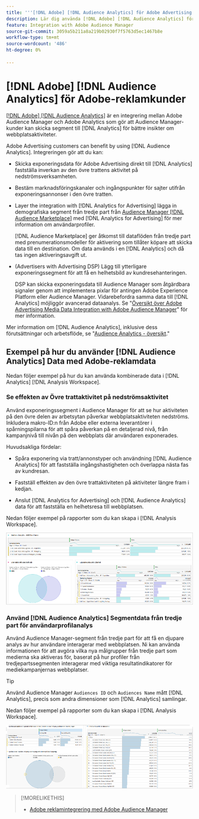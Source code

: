 ```yaml
---
title: '''[!DNL Adobe] [!DNL Audience Analytics] för Adobe Advertising Customers'
description: Lär dig använda [!DNL Adobe] [!DNL Audience Analytics] för reklamanvändningsfall
feature: Integration with Adobe Audience Manager
source-git-commit: 3059a5b211a8a219b02930f7f5763d5ec1467b8e
workflow-type: tm+mt
source-wordcount: '486'
ht-degree: 0%

---
```


# [!DNL Adobe] [!DNL Audience Analytics] för Adobe-reklamkunder

[[!DNL Adobe] [!DNL Audience Analytics]](https://experienceleague.adobe.com/docs/analytics/integration/audience-analytics/mc-audiences-aam.html) är en integrering mellan Adobe Audience Manager och Adobe Analytics som gör att Audience Manager-kunder kan skicka segment till [!DNL Analytics] för bättre insikter om webbplatsaktiviteter.

Adobe Advertising customers can benefit by using [!DNL Audience Analytics]. Integreringen gör att du kan:

* Skicka exponeringsdata för Adobe Advertising direkt till [!DNL Analytics] fastställa inverkan av den övre trattens aktivitet på nedströmsverksamheten.

* Bestäm marknadsföringskanaler och ingångspunkter för sajter utifrån exponeringsannonser i den övre tratten.

* Layer the integration with [!DNL Analytics for Advertising] lägga in demografiska segment från tredje part från [Audience Manager [!DNL Audience Marketplace]](https://experienceleague.adobe.com/docs/audience-manager/user-guide/features/audience-marketplace/audience-marketplace.html) med [!DNL Analytics for Advertising] för mer information om användarprofiler.

   [!DNL Audience Marketplace] ger åtkomst till dataflöden från tredje part med prenumerationsmodeller för aktivering som tillåter köpare att skicka data till en destination. Om data används i en [!DNL Analytics] och då tas ingen aktiveringsavgift ut.

* (Advertisers with Advertising DSP) Lägg till ytterligare exponeringssegment för att få en helhetsbild av kundresehanteringen.

   DSP kan skicka exponeringsdata till Audience Manager som åtgärdbara signaler genom att implementera pixlar för antingen Adobe Experience Platform eller Audience Manager. Vidarebefordra samma data till [!DNL Analytics] möjliggör avancerad dataanalys. Se &quot;[Översikt över Adobe Advertising Media Data Integration with Adobe Audience Manager](/help/integrations/audience-manager/media-data-integration/overview.md)&quot; för mer information.

Mer information om [!DNL Audience Analytics], inklusive dess förutsättningar och arbetsflöde, se &quot;[Audience Analytics - översikt](https://experienceleague.adobe.com/docs/analytics/integration/audience-analytics/mc-audiences-aam.html).&quot;

## Exempel på hur du använder [!DNL Audience Analytics] Data med Adobe-reklamdata

Nedan följer exempel på hur du kan använda kombinerade data i [!DNL Analytics] [!DNL Analysis Workspace].

### Se effekten av Övre trattaktivitet på nedströmsaktivitet

Använd exponeringssegment i Audience Manager för att se hur aktiviteten på den övre delen av arbetsytan påverkar webbplatsaktiviteten nedströms. Inkludera makro-ID:n från Adobe eller externa leverantörer i spårningspilarna för att spåra påverkan på en detaljerad nivå, från kampanjnivå till nivån på den webbplats där användaren exponerades.

Huvudsakliga fördelar:

* Spåra exponering via tratt/annonstyper och användning [!DNL Audience Analytics] för att fastställa ingångshastigheten och överlappa nästa fas av kundresan.

* Fastställ effekten av den övre trattaktiviteten på aktiviteter längre fram i kedjan.

* Anslut [!DNL Analytics for Advertising]<!-- which doesn't include the last exposure event --> och [!DNL Audience Analytics] data <!-- (which includes the user's last exposure event) --> för att fastställa en helhetsresa till webbplatsen.

Nedan följer exempel på rapporter som du kan skapa i [!DNL Analysis Workspace].

![Se effekten av den övre trattaktiviteten på aktiviteter längre fram i kedjan](/help/integrations/assets/audience-analytics-upper-funnel-exposure.png)

### Använd [!DNL Audience Analytics] Segmentdata från tredje part för användarprofilanalys

Använd Audience Manager-segment från tredje part för att få en djupare analys av hur användare interagerar med webbplatsen. Ni kan använda informationen för att avgöra vilka nya målgrupper från tredje part som medierna ska aktiveras för, baserat på hur profiler från tredjepartssegmenten interagerar med viktiga resultatindikatorer för mediekampanjernas webbplatser.

>[!TIP]
> Använd Audience Manager `Audiences ID` och `Audiences Name` mått [!DNL Analytics], precis som andra dimensioner som [!DNL Analytics] samlingar.

Nedan följer exempel på rapporter som du kan skapa i [!DNL Analysis Workspace].

![Använda segment från tredje part för att förbättra användarprofilanalysen](/help/integrations/assets/audience-analytics-third-party-report.png)

>[!MORELIKETHIS]
>
>* [Adobe reklamintegrering med Adobe Audience Manager](/help/integrations/audience-manager/overview.md)

